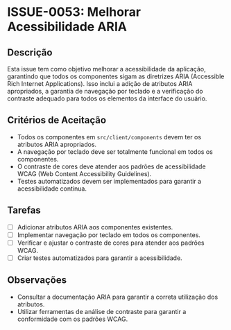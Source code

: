 # ISSUE-0053: Melhorar Acessibilidade ARIA

## Descrição

Esta issue tem como objetivo melhorar a acessibilidade da aplicação, garantindo que todos os componentes sigam as diretrizes ARIA (Accessible Rich Internet Applications). Isso inclui a adição de atributos ARIA apropriados, a garantia de navegação por teclado e a verificação do contraste adequado para todos os elementos da interface do usuário.

## Critérios de Aceitação

- Todos os componentes em `src/client/components` devem ter os atributos ARIA apropriados.
- A navegação por teclado deve ser totalmente funcional em todos os componentes.
- O contraste de cores deve atender aos padrões de acessibilidade WCAG (Web Content Accessibility Guidelines).
- Testes automatizados devem ser implementados para garantir a acessibilidade contínua.

## Tarefas

- [ ] Adicionar atributos ARIA aos componentes existentes.
- [ ] Implementar navegação por teclado em todos os componentes.
- [ ] Verificar e ajustar o contraste de cores para atender aos padrões WCAG.
- [ ] Criar testes automatizados para garantir a acessibilidade.

## Observações

- Consultar a documentação ARIA para garantir a correta utilização dos atributos.
- Utilizar ferramentas de análise de contraste para garantir a conformidade com os padrões WCAG.

